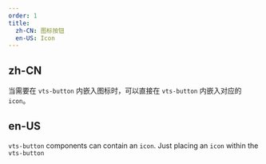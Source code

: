 ```yaml
---
order: 1
title:
  zh-CN: 图标按钮
  en-US: Icon
---
```


## zh-CN

当需要在 `vts-button` 内嵌入图标时，可以直接在 `vts-button` 内嵌入对应的 `icon`。

## en-US

`vts-button` components can contain an `icon`. Just placing an `icon` within the `vts-button`
